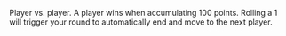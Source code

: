 Player vs. player. A player wins when accumulating 100 points. Rolling a 1 will trigger your round to automatically end and move to the next player.

